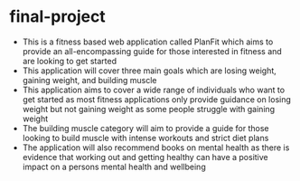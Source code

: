# final-project

- This is a fitness based web application called PlanFit which aims to provide an all-encompassing guide for those interested in fitness and are looking to get started
- This application will cover three main goals which are losing weight, gaining weight, and building muscle
- This application aims to cover a wide range of individuals who want to get started as most fitness applications only provide guidance on losing weight but not gaining weight as some people struggle with gaining weight 
- The building muscle category will aim to provide a guide for those looking to build muscle with intense workouts and strict diet plans
- The application will also recommend books on mental health as there is evidence that working out and getting healthy can have a positive impact on a persons mental health and wellbeing
